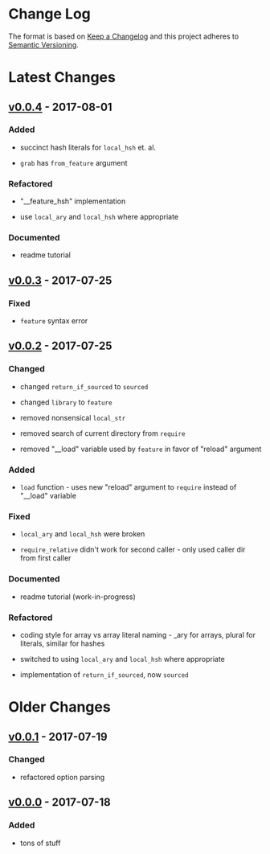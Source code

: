 Change Log
==========

The format is based on [Keep a Changelog] and this project adheres to
[Semantic Versioning].

Latest Changes
==============

[v0.0.4] - 2017-08-01
---------------------

### Added

-   succinct hash literals for `local_hsh` et. al.

-   `grab` has `from_feature` argument

### Refactored

-   "\_\_feature\_hsh" implementation

-   use `local_ary` and `local_hsh` where appropriate

### Documented

-   readme tutorial

[v0.0.3] - 2017-07-25
---------------------

### Fixed

-   `feature` syntax error

[v0.0.2] - 2017-07-25
---------------------

### Changed

-   changed `return_if_sourced` to `sourced`

-   changed `library` to `feature`

-   removed nonsensical `local_str`

-   removed search of current directory from `require`

-   removed "\_\_load" variable used by `feature` in favor of "reload"
    argument

### Added

-   `load` function - uses new "reload" argument to `require` instead of
    "\_\_load" variable

### Fixed

-   `local_ary` and `local_hsh` were broken

-   `require_relative` didn't work for second caller - only used caller
    dir from first caller

### Documented

-   readme tutorial (work-in-progress)

### Refactored

-   coding style for array vs array literal naming - \_ary for arrays,
    plural for literals, similar for hashes

-   switched to using `local_ary` and `local_hsh` where appropriate

-   implementation of `return_if_sourced`, now `sourced`

Older Changes
=============

[v0.0.1] - 2017-07-19
---------------------

### Changed

-   refactored option parsing

[v0.0.0] - 2017-07-18
---------------------

### Added

-   tons of stuff

  [Keep a Changelog]: http://keepachangelog.com/
  [Semantic Versioning]: http://semver.org/
  [v0.0.4]: https://github.com/binaryphile/concorde/compare/v0.0.3...v0.0.4
  [v0.0.3]: https://github.com/binaryphile/concorde/compare/v0.0.2...v0.0.3
  [v0.0.2]: https://github.com/binaryphile/concorde/compare/v0.0.1...v0.0.2
  [v0.0.1]: https://github.com/binaryphile/concorde/compare/v0.0.0...v0.0.1
  [v0.0.0]: https://github.com/binaryphile/concorde/tree/v0.0.0
